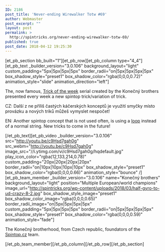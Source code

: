 ```yaml
---
ID: 2186
post_title: 'Never-ending Wirewalker Totw #69'
author: Webmaster
post_excerpt: ""
layout: post
permalink: >
  http://spintricks.org/never-ending-wirewalker-totw-69/
published: true
post_date: 2018-04-12 19:25:30
---
```

[et_pb_section bb_built="1"][et_pb_row][et_pb_column type="4_4"][et_pb_text _builder_version="3.0.106" background_layout="light" custom_padding="5px|5px|5px|5px" border_radii="on|5px|5px|5px|5px" box_shadow_style="preset1" box_shadow_color="rgba(0,0,0,0.72)" animation_style="slide" animation_direction="left"]

The, now famous, <a href="/tag/totw">Trick of the week</a> serial created by the Konečný brothers presented every week a new spintop trick/variation of trick.

CZ: Další z ne příliš častých káčerských konceptů je využití smyčky místo provázku a nových triků můžeš vymyslet nespočet!

EN: Another spintop concept that is not used often, is using a <a href="/tag/loop">loop</a> instead of a normal string. New tricks to come in the future!

[/et_pb_text][et_pb_video _builder_version="3.0.106" src="http://youtu.be/c9Hsd7gah0g" src_webm="http://youtu.be/c9Hsd7gah0g" image_src="//i.ytimg.com/vi/c9Hsd7gah0g/hqdefault.jpg" play_icon_color="rgba(12,133,214,0.78)" custom_padding="20px|20px|20px|20px" border_radii="on|10px|10px|10px|10px" box_shadow_style="preset1" box_shadow_color="rgba(0,0,0,0.66)" animation_style="bounce" /][et_pb_team_member _builder_version="3.0.106" name="Konečný brothers" background_layout="light" position="Multiple European/world champions" image_url="http://spintricks.org/wp-content/uploads/2018/03/half-gyro-to-ud-crazy-8-2.jpg" box_shadow_style_image="preset1" box_shadow_color_image="rgba(0,0,0,0.65)" border_radii_image="on|5px|5px|5px|5px" custom_padding="5px|5px|5px|5px" border_radii="on|5px|5px|5px|5px" box_shadow_style="preset1" box_shadow_color="rgba(0,0,0,0.59)" animation_style="fade"]

The Konečný brotherhood, from Czech republic, foundators of the <a href="http://spintop.cz">Spintop.cz</a> team.

[/et_pb_team_member][/et_pb_column][/et_pb_row][/et_pb_section]